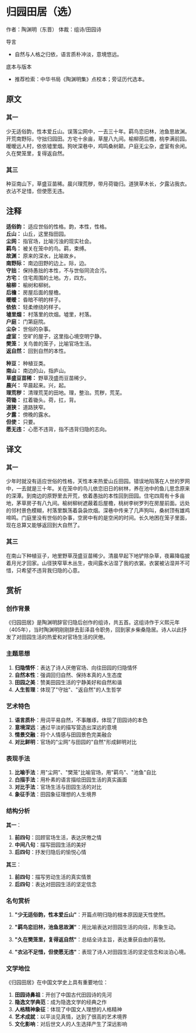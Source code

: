 <!--
 * @Author: ylmzfun ylmzfun@163.com
 * @Date: 2025-10-01 16:19:03
 * @LastEditors: ylmzfun ylmzfun@163.com
 * @LastEditTime: 2025-10-01 16:19:04
 * @FilePath: /诗词/诗词/魏晋南北朝/归园田居.md
 * @Description: 这是默认设置,请设置`customMade`, 打开koroFileHeader查看配置 进行设置: https://github.com/OBKoro1/koro1FileHeader/wiki/%E9%85%8D%E7%BD%AE
-->
# 归园田居（选）

作者：陶渊明（东晋）
体裁：组诗/田园诗

导言
- 自然与人格之归依，语言质朴冲淡，意境悠远。

底本与版本
- 推荐检索：中华书局《陶渊明集》点校本；旁证历代选本。

## 原文

### 其一

少无适俗韵，性本爱丘山。误落尘网中，一去三十年。羁鸟恋旧林，池鱼思故渊。开荒南野际，守拙归园田。方宅十余亩，草屋八九间。榆柳荫后檐，桃李满前园。暧暧远人村，依依墟里烟。狗吠深巷中，鸡鸣桑树颠。户庭无尘杂，虚室有余闲。久在樊笼里，复得返自然。

### 其三

种豆南山下，草盛豆苗稀。晨兴理荒秽，带月荷锄归。道狭草木长，夕露沾我衣。衣沾不足惜，但使愿无违。

## 注释

**适俗韵：** 适应世俗的性格。韵，本性，性格。  
**丘山：** 山丘，这里指田园。  
**尘网：** 指官场，比喻污浊的现实社会。  
**羁鸟：** 被关在笼中的鸟。羁，束缚。  
**故渊：** 原来的深水，比喻故乡。  
**南野际：** 南边田野的边上。际，边。  
**守拙：** 保持愚拙的本性，不与世俗同流合污。  
**方宅：** 住宅周围的土地。方，四方。  
**榆柳：** 榆树和柳树。  
**后檐：** 房屋后面的屋檐。  
**暧暧：** 昏暗不明的样子。  
**依依：** 轻柔缭绕的样子。  
**墟里烟：** 村落里的炊烟。墟里，村落。  
**户庭：** 门第庭院。  
**尘杂：** 世俗的杂事。  
**虚室：** 空旷的屋子，这里指心境空明宁静。  
**樊笼：** 关鸟兽的笼子，比喻官场生活。  
**返自然：** 回到自然的本性。  

**种豆：** 种植豆类。  
**南山：** 南边的山，指庐山。  
**草盛豆苗稀：** 野草茂盛而豆苗稀少。  
**晨兴：** 早晨起来。兴，起。  
**理荒秽：** 清理荒芜的田地。理，整治。荒秽，荒芜。  
**荷锄：** 扛着锄头。荷，扛，背。  
**道狭：** 道路狭窄。  
**夕露：** 傍晚的露水。  
**但使：** 只要。  
**愿无违：** 心愿不违背，指不违背归隐的志向。

## 译文

### 其一

少年时就没有适应世俗的性格，天性本来热爱山丘田园。错误地陷落在人世的罗网中，一去就是三十年。关在笼中的鸟儿依恋旧日的树林，养在池中的鱼儿思念原来的深潭。到南边的原野里去开荒，依着愚拙的本性回到田园。住宅四周有十多亩地，茅草房子有八九间。榆树柳树遮蔽着后屋檐，桃树李树罗列在房屋前面。远处的邻村景色模糊，村落里飘荡着袅袅炊烟。深巷中传来了几声狗叫，桑树顶有雄鸡啼鸣。门庭里没有世俗的杂事，空房中有的是空闲的时间。长久地困在笼子里面，现在总算又能够返回到大自然了。

### 其三

在南山下种植豆子，地里野草茂盛豆苗稀少。清晨早起下地铲除杂草，夜幕降临披着月光才回家。山径狭窄草木丛生，夜间露水沾湿了我的衣裳。衣裳被沾湿并不可惜，只希望不违背我归隐的心意。

## 赏析

### 创作背景

《归园田居》是陶渊明辞官归隐后创作的组诗，共五首。这组诗作于义熙元年（405年），当时陶渊明刚刚辞去彭泽县令职务，回到家乡柴桑隐居。诗人以此抒发了对田园生活的热爱和对官场生活的厌倦。

### 主题思想

1. **归隐情怀**：表达了诗人厌倦官场、向往田园的归隐情怀
2. **自然本性**：强调回归自然、保持本真的人生态度
3. **田园之美**：赞美田园生活的宁静美好和自然和谐
4. **人生哲理**：体现了"守拙"、"返自然"的人生哲学

### 艺术特色

1. **语言质朴**：用词平易自然，不事雕琢，体现了田园诗的本色
2. **意境深远**：通过平淡的描写营造出深远的意境
3. **情景交融**：将个人情感与田园景色完美融合
4. **对比鲜明**：官场的"尘网"与田园的"自然"形成鲜明对比

### 表现手法

1. **比喻手法**：用"尘网"、"樊笼"比喻官场，用"羁鸟"、"池鱼"自比
2. **白描手法**：用朴素的语言描绘田园生活的真实画面
3. **对比手法**：官场生活与田园生活的对比
4. **象征手法**：田园象征理想的人生境界

### 结构分析

**其一**：
1. **前四句**：回顾官场生活，表达厌倦之情
2. **中间八句**：描写田园生活的美好
3. **后四句**：抒发归隐后的愉悦心情

**其三**：
1. **前四句**：描写劳动生活的真实情景
2. **后四句**：表达对田园生活的坚定信念

### 名句赏析

1. **"少无适俗韵，性本爱丘山"**：开篇点明归隐的根本原因是天性使然。

2. **"羁鸟恋旧林，池鱼思故渊"**：用比喻表达对田园生活的向往，形象生动。

3. **"久在樊笼里，复得返自然"**：总结全诗主旨，表达重获自由的喜悦。

4. **"衣沾不足惜，但使愿无违"**：表现了诗人对田园生活的坚定信念和淡泊心境。

### 文学地位

《归园田居》在中国文学史上具有重要地位：

1. **田园诗鼻祖**：开创了中国古代田园诗的先河
2. **隐逸文学典范**：成为隐逸文学的经典之作
3. **人格精神象征**：体现了中国文人理想的人格精神
4. **艺术成就**：以平淡见真情，达到了很高的艺术境界
5. **文化影响**：对后世文人的人生选择产生了深远影响

